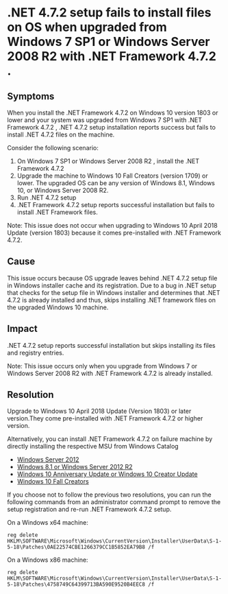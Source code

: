 # .NET 4.7.2 setup fails to install files on OS when upgraded from Windows 7 SP1 or Windows Server 2008 R2 with .NET Framework 4.7.2 .

## Symptoms
When you install the .NET Framework 4.7.2 on Windows 10 version 1803 or lower and your system was upgraded from Windows 7 SP1 with .NET Framework 4.7.2 , .NET 4.7.2 setup installation reports success but fails to install .NET 4.7.2 files on the machine.

Consider the following scenario:
  1. On Windows 7 SP1 or Windows Server 2008 R2 , install the .NET Framework 4.7.2
  2. Upgrade the machine to Windows 10 Fall Creators (version 1709) or lower. The upgraded OS can be any version of Windows 8.1, Windows 10, or Windows Server 2008 R2.
  3. Run .NET 4.7.2 setup
  4. .NET Framework 4.7.2 setup reports successful installation but fails to install .NET Framework files.

Note: This issue does not occur when upgrading to Windows 10 April 2018 Update (version 1803) because it comes pre-installed with .NET Framework 4.7.2.

## Cause
This issue occurs because OS upgrade leaves behind .NET 4.7.2 setup file in Windows installer cache and its registration. Due to a bug in .NET setup that checks for the setup file in Windows installer and determines that .NET 4.7.2 is already installed and thus, skips installing .NET framework files on the upgraded Windows 10 machine.

## Impact
.NET 4.7.2 setup reports successful installation but skips installing its files and registry entries.

Note: This issue occurs only when you upgrade from Windows 7 or Windows Server 2008 R2 with .NET Framework 4.7.2 is already installed.

## Resolution
Upgrade to Windows 10 April 2018 Update (Version 1803) or later version.They come pre-installed with .NET Framework 4.7.2 or higher version.

Alternatively, you can install .NET Framework 4.7.2 on failure machine by directly installing the respective MSU from Windows Catalog
* [Windows Server 2012](https://www.catalog.update.microsoft.com/Search.aspx?q=4054542)
* [Windows 8.1 or Windows Server 2012 R2](https://www.catalog.update.microsoft.com/Search.aspx?q=4054566)
* [Windows 10 Anniversary Update or Windows 10 Creator Update](https://www.catalog.update.microsoft.com/Search.aspx?q=4054590)
* [Windows 10 Fall Creators ](https://www.catalog.update.microsoft.com/Search.aspx?q=4073120)

If you choose not to follow the previous two resolutions, you can run the following commands from an administrator command prompt to remove the setup registration and re-run .NET Framework 4.7.2 setup.

On a Windows x64 machine:
```
reg delete HKLM\SOFTWARE\Microsoft\Windows\CurrentVersion\Installer\UserData\S-1-5-18\Patches\0AE22574CBE1266379CC1B5852EA79B8 /f
```

On a Windows x86 machine:
```
reg delete HKLM\SOFTWARE\Microsoft\Windows\CurrentVersion\Installer\UserData\S-1-5-18\Patches\4758749C64399713BA590E9520B4EEC8 /f
```